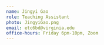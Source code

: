 ```yaml
---
name: Jingyi Gao
role: Teaching Assistant
photo: JingyiGao.png
email: etc6bd@virginia.edu
office-hours: Friday 6pm-10pm, Zoom
---
```

